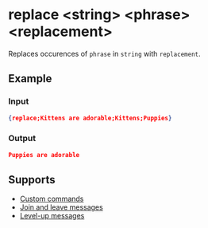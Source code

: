 # replace <string\> <phrase\> <replacement\>

Replaces occurences of `phrase` in `string` with `replacement`.

## Example

### Input

```json
{replace;Kittens are adorable;Kittens;Puppies}
```

### Output

```json
Puppies are adorable
```

## Supports

* [Custom commands](/Modules/custom_commands/)
* [Join and leave messages](/Modules/join_leave_messages/)
* [Level-up messages](/Modules/levels/)
